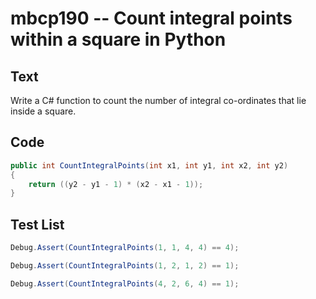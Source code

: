 # mbcp190 -- Count integral points within a square in Python

## Text

Write a C# function to count the number of integral co-ordinates that lie inside a square.

## Code

```csharp
public int CountIntegralPoints(int x1, int y1, int x2, int y2) 
{ 
    return ((y2 - y1 - 1) * (x2 - x1 - 1)); 
}
```

## Test List

```csharp
Debug.Assert(CountIntegralPoints(1, 1, 4, 4) == 4);
```

```csharp
Debug.Assert(CountIntegralPoints(1, 2, 1, 2) == 1);
```

```csharp
Debug.Assert(CountIntegralPoints(4, 2, 6, 4) == 1);
```
